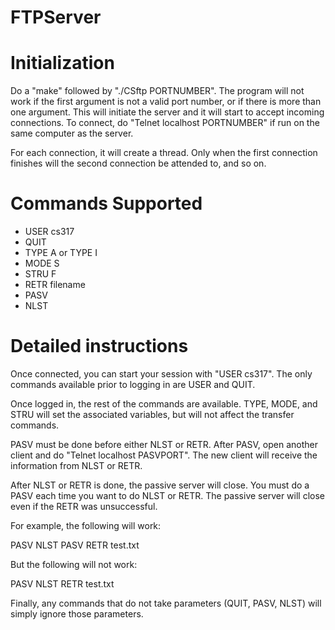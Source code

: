 # FTPServer
# Initialization #
Do a "make" followed by "./CSftp PORTNUMBER".
The program will not work if the first argument is not a valid port number,
or if there is more than one argument. 
This will initiate the server and it will start to accept incoming connections. 
To connect, do "Telnet localhost PORTNUMBER" if run on the same computer as the server.

For each connection, it will create a thread. 
Only when the first connection finishes 
will the second connection be attended to, and so on.

# Commands Supported #
- USER cs317
- QUIT
- TYPE A or TYPE I
- MODE S
- STRU F
- RETR filename
- PASV
- NLST

# Detailed instructions #
Once connected, you can start your session with "USER cs317".
The only commands available prior to logging in are USER and QUIT.

Once logged in, the rest of the commands are available.
TYPE, MODE, and STRU will set the associated variables,
but will not affect the transfer commands.

PASV must be done before either NLST or RETR.
After PASV, open another client and do "Telnet localhost PASVPORT".
The new client will receive the information from NLST or RETR.

After NLST or RETR is done, the passive server will close.
You must do a PASV each time you want to do NLST or RETR.
The passive server will close even if the RETR was unsuccessful.

For example, the following will work:

PASV
NLST
PASV
RETR test.txt

But the following will not work:

PASV
NLST
RETR test.txt

Finally, any commands that do not take parameters (QUIT, PASV, NLST) 
will simply ignore those parameters.
